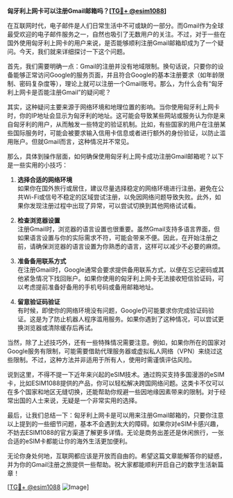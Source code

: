 **匈牙利上网卡可以注册Gmail邮箱吗？[[TG💪+ @esim1088](https://t.me/s/esim1088)]**

在互联网时代，电子邮件是人们日常生活中不可或缺的一部分。而Gmail作为全球最受欢迎的电子邮件服务之一，自然也吸引了无数用户的关注。不过，对于一些在国外使用匈牙利上网卡的用户来说，是否能够顺利注册Gmail邮箱却成为了一个疑问。今天，我们就来详细探讨一下这个问题。

首先，我们需要明确一点：Gmail的注册并没有地域限制。换句话说，只要你的设备能够正常访问Google的服务页面，并且符合Google的基本注册要求（如年龄限制、密码复杂度等），理论上就可以注册一个Gmail账号。那么，为什么会有“匈牙利上网卡是否能注册Gmail”的疑问呢？

其实，这种疑问主要来源于网络环境和地理位置的影响。当你使用匈牙利上网卡时，你的IP地址会显示为匈牙利的地址。这可能会导致某些网站或服务认为你是来自匈牙利的用户，从而触发一些特定的验证机制。比如，有些国家的用户在注册某些国际服务时，可能会被要求输入信用卡信息或者进行额外的身份验证，以防止滥用账户。但就Gmail而言，这种情况并不常见。

那么，具体到操作层面，如何确保使用匈牙利上网卡成功注册Gmail邮箱呢？以下是一些实用的小技巧：

1. **选择合适的网络环境**  
   如果你在国外旅行或居住，建议尽量选择稳定的网络环境进行注册。避免在公共Wi-Fi或信号不稳定的区域尝试注册，以免因网络问题导致失败。此外，如果你发现注册过程中出现了异常，可以尝试切换到其他网络试试看。

2. **检查浏览器设置**  
   注册Gmail时，浏览器的语言设置也很重要。虽然Gmail支持多语言界面，但如果语言设置与你的实际需求不符，可能会带来不便。因此，在开始注册之前，请确保浏览器的语言设置为你熟悉的语言，这样可以减少不必要的麻烦。

3. **准备备用联系方式**  
   在注册Gmail时，Google通常会要求提供备用联系方式，以便在忘记密码或其他紧急情况下找回账户。如果你使用的匈牙利上网卡无法接收短信验证码，可以考虑提前准备好备用的手机号码或备用邮箱地址。

4. **留意验证码验证**  
   有时候，即使你的网络环境没有问题，Google仍可能要求你完成验证码验证。这是为了防止机器人程序滥用服务。如果你遇到了这种情况，可以尝试更换浏览器或清除缓存后再试。

当然，除了上述技巧外，还有一些特殊情况需要注意。例如，如果你所在的国家对Google服务有限制，可能需要借助代理服务器或虚拟私人网络（VPN）来绕过这些限制。不过，这种方法并非适用于所有人，使用时需谨慎评估风险。

说到这里，不得不提一下近年来兴起的eSIM技术。通过购买支持多国漫游的eSIM卡，比如ESIM1088提供的产品，你可以轻松解决跨国网络问题。这类卡不仅可以在多个国家和地区无缝切换，还能帮助你规避一些因地缘因素带来的限制。对于经常出国的人士来说，无疑是一个非常实用的选择。

最后，让我们总结一下：匈牙利上网卡是可以用来注册Gmail邮箱的，只要你注意以上提到的一些细节问题，基本不会遇到太大的障碍。如果你对eSIM卡感兴趣，不妨去ESIM1088的官方渠道了解更多详情。无论是商务出差还是休闲旅行，一张合适的eSIM卡都能让你的海外生活更加便利。

无论你身处何地，互联网都应该是开放而自由的。希望这篇文章能解答你的疑惑，并为你的Gmail注册之旅提供一些帮助。祝大家都能顺利开启自己的数字生活新篇章！

[[TG💪+ @esim1088](https://t.me/s/esim1088) ![Image](https://i.postimg.cc/4NQfJmqS/Snipaste-2025-05-13-00-14-12.png)]